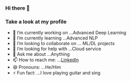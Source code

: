 ### Hi there 👋

### Take a look at my profile

- 🔭 I’m currently working on ...Advanced Deep Learning
- 🌱 I’m currently learning ...Advanced NLP
- 👯 I’m looking to collaborate on ... ML/DL projects
- 🤔 I’m looking for help with ...Cloud service
- 💬 Ask me about ...Anything
- 📫 How to reach me: ...[LinkedIn](https://www.linkedin.com/in/rhitchakraborty95)
- 😄 Pronouns: ...He/Him
- ⚡ Fun fact: ...I love playing guitar and sing
